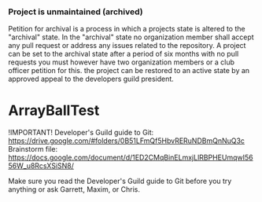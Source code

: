 ### Project is unmaintained (archived)
Petition for archival is a process in 
which a projects state is altered to the "archival" state. In the "archival" state
no organization member shall accept any pull
request or address any issues related to the
repository. A project can be set to the archival state after a period of six months with no pull requests you must however have two organization members or a club officer petition for this. the project can be restored to an active state by an approved appeal to the developers guild president.

ArrayBallTest
=============
!IMPORTANT!  Developer's Guild guide to Git: https://drive.google.com/#folders/0B51LFmQf5HbvRERuNDBmQnNuQ3c
Brainstorm file: https://docs.google.com/document/d/1ED2CMqBinELmxjLlRBPHEUmqwI5656W_u8RcsXSiSN8/

Make sure you read the Developer's Guild guide to Git before you try anything or ask Garrett, Maxim, or Chris.
